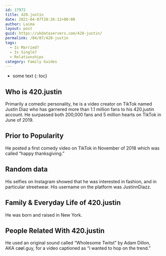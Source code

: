 ```yaml
---
id: 17972
title: 420.justin
date: 2021-04-07T20:26:12+00:00
author: Laima
layout: post
guid: https://ukdataservers.com/420-justin/
permalink: /04/07/420-justin
tags:
  - Is Married?
  - Is Single?
  - Relationships
category: Family Guides
---
```


* some text
{: toc}


## Who is 420.justin
                  
                  
                  
Primarily a comedic personality, he is a video creator on TikTok named Justin Diaz who has garnered more than 1.1 million fans to his 420.justin account. He surpassed both 200,000 fans and 5 million hearts on TikTok in June of 2019.
                  
              
            
              
            
                
                
                
## Prior to Popularity
                  
                  
                  
He posted a first comedy video on TikTok in November of 2018 which was called &#8220;happy thanksgiving.&#8221;
                  
              
            
              
            
                
                
                
## Random data
                  
                  
                  
His selfies on Instagram showed that he was interested in fashion, and in particular streetwear. His username on the platform was JustinnDiazz.
                  
              
            
              
            
                
                
                
## Family & Everyday Life of 420.justin
                  
                  
                  
He was born and raised in New York. 
                  
              
            
              
            
                
                
                
## People Related With 420.justin
                  
                  
                  
He used an original sound called &#8220;Wholesome Twitst&#8221; by Adam Dillon, AKA cøøl.guy, for a video captioned as &#8220;i wanted to hop on the trend.&#8221;
                  
              
            
              
            
                
              
            
              
              
            
            
              
            
          
          
          